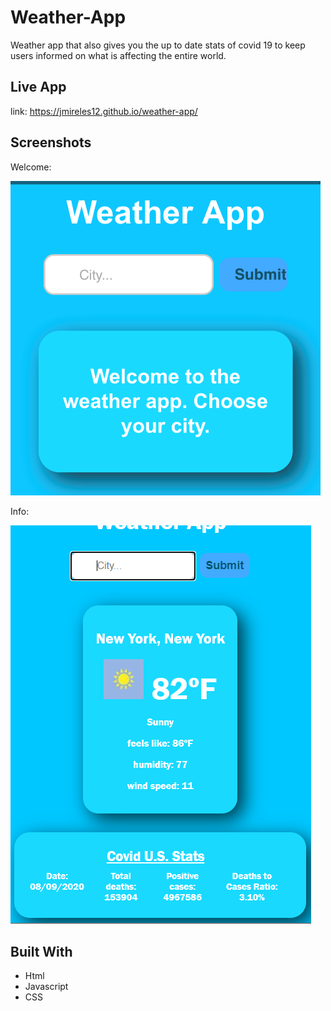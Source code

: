 # Weather-App

Weather app that also gives you the up to date stats of covid 19 to keep users informed on what is affecting the entire world.

## Live App

link: https://jmireles12.github.io/weather-app/

## Screenshots

Welcome:

![welcome screen](screenshots/welcome.png)

Info:

![info](screenshots/info.png)

## Built With
* Html
* Javascript
* CSS
